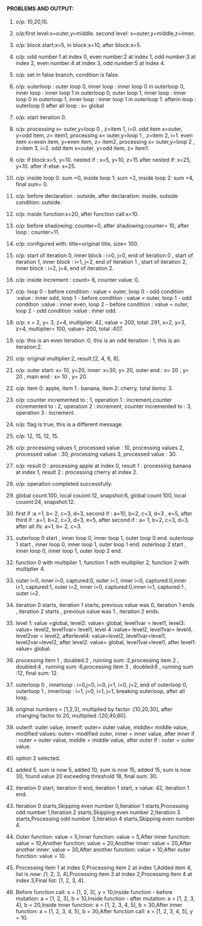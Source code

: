 #### PROBLEMS AND OUTPUT:
1. o/p: 10,20,10.

2. o/p:first level:x=outer,y=middle. second level: x=outer,y=middle,z=inner.

3. o/p: block start:x=5, in block:x=10, after block:x=5.

4. o/p: odd number:1 at index 0,
even number:2 at index 1,
odd number:3 at index 2,
even number:4 at index 3,
odd number:5 at index 4.

5.  o/p: set in false branch, condition is false.

6.  o/p: outerloop : outer loop 0,
inner loop : inner loop 0 in outerloop 0,
inner loop : inner loop 1 in outerloop 0,
outer loop 1,
inner loop : inner loop 0 in outerloop 1,
inner loop : inner loop 1 in outerloop 1.
afterin loop : outerloop 0
after all loop : x= global

7. o/p: start iteration 0.

8. o/p: processing x= outer,y=loop 0 , z=item 1, i=0.
odd item x=outer, y=odd item, z= item1,
processing x= outer,y=loop 1 , z=item 2, i=1.
even item x=even item, y=even item, z= item2,
processing x= outer,y=loop 2 , z=item 3, i=2.
odd item x=outer, y=odd item, z= item1.

9. o/p: if block:x=5, y=10.
 nested if : x=5, y=10, z=15
after nested if: x=25, y=10.
after if-else: x=25.

10. o/p: inside loop 0: sum =0,  inside loop 1: sum =2, inside loop 2: sum =4, final sum= 0.

11. o/p: before declaration : outside, after declaration: inside, outside condition: outside.

12. o/p: inside function:x=20, after function call:x=10.

13. o/p: before shadowing: counter=0, after shadowing:counter= 10, after loop : counter=11.

14. o/p: configured with: title=original title, size= 100.

16. o/p: start of iteration 0, inner block : i=0, j=0, end of iteration 0 , start of iteration 1, inner block : i=1, j=2, end of iteration 1 , start of iteration 2, inner block : i=2, j=4, end of iteration 2.

17. o/p: inside increment : count= 6, counter value: 0.

18. o/p: loop 0 - before condition : value = outer, loop 0 - odd condition :value : inner odd, loop 1 - before condition : value = outer, loop 1 - odd condition :value : inner even, loop 2 - before condition : value = outer, loop 2 - odd condition :value : inner odd.

19. o/p: x = 2, y= 3, z=4, multiplier: 42, value = 200, total: 291, x=2, y=3, z=4, multiplier= 100, value= 200, total :407.

20. o/p: this is an even iteration :0, this is an odd iteration : 1, this is an iteration:2.

21. o/p: original multiplier:2, result:[2, 4, 6, 8].

22. o/p: outer start: x= 10, y=20, inner: x=30, y= 20, outer end : x= 20 , y= 20 , main end : x= 10 , y= 20.

23. o/p: item 0: apple, item 1 : banana, item 2: cherry, total items: 3.

24. o/p: counter incremented to : 1, operation 1 : increment,counter incremented to : 2, operation 2 : increment, counter incremented to : 3, operation 3 : increment.

25. o/p: flag is true, this is a different message. 

26. o/p: 12, 15, 12, 15.

28. o/p: processing values 1, processed value : 10, processing values 2, processed value : 30, processing values 3, processed value : 30. 
 
29. o/p: result 0 : processing apple at index 0, result 1 : processing banana at index 1, result 2 : processing cherry at index 2.

30. o/p: operation completed successfully. 

31. global count:100, local couont:12, snapshot:6, global count:100, local couont:24, snapshot:12.

32. first if :a =1, b= 2, c=3, d=3, second if : a=10, b=2, c=3, d=3 , e=5, after third if : a=1, b=2, c=3, d=3, e=5, after second if : a= 1, b=2, c=3, d=3, after all ifs: a=1, b= 2, c=3.

33. outerloop 0 start , inner loop 0, inner loop 1, outer loop 0 end. outerloop 1 start , inner loop 0, inner loop 1, outer loop 1 end. outerloop 2 start , inner loop 0, inner loop 1, outer loop 2 end.

34. function 0 with multiplier 1, function 1 with multiplier 2, function 2 with multiplier 4.

35. outer i=0, inner i=0, captured:0, outer i=1, inner i=0, captured:0,inner i=1, captured:1, outer i=2, inner i=0, captured:0,inner i=1, captured:1 , outer i=2.

36. iteration 0 starts, iteration 1 starts, previous value was 0, iteration 1 ends , iteration 2 starts , previous value was 1 , iteration 2 ends.
 
37. level 1: value =global, level2: value= global, level1var = level1, level3: value= level2, level1var= level1, level 4 :value= level2, level1var= level4, level2var = level2, afterlevel4: value=level2, level1var=level1, level2var=level2, after level2: value= global, level1var=level1, after level1: value= global.

38. processing item 1 , doubled:2 , running sum :2,processing item 2 , doubled:4 , running sum :6,processing item 3 , doubled:6 , running sum :12, final sum: 12.

39. outerloop 0 , innerloop : i=0,j=0, i=0, j=1, i=0, j=2, end of outerloop 0, outerloop 1 , innerloop : i=1, j=0, i=1, j=1, breaking outerloop, after all loop.

40. original numbers = [1,2,3], multiplied by factor :[10,20,30], after changing factor to 20, multiplied :[20,40,60].

41. outerif: outer value, innerif: outer= outer value, middle= middle value, modified values: outer= modified outer, inner = inner value, after inner if : outer = outer value, middle = middle value, after outer if : outer = outer value.

42. option 2 selected. 

43. added 5, sum is now 5, added 10, sum is now 15, added 15, sum is now 30, found value 20 exceeding threshold 18, final sum: 30.

44. iteration 0 start, iteration 0 end, iteration 1 start, x value: 42, iteration 1 end.

45. Iteration 0 starts,Skipping even number 0,Iteration 1 starts,Processing odd number 1,Iteration 2 starts,Skipping even number 2,Iteration 3 starts,Processing odd number 3,Iteration 4 starts,Skipping even number 4.

46. Outer function: value = 5,Inner function: value = 5,After inner function: value = 10,Another function: value = 20,Another inner: value = 20,After another inner: value = 30,After another function: value = 10,After outer function: value = 10.

47. Processing item 1 at index 0,Processing item 2 at index 1,Added item 4, list is now: [1, 2, 3, 4],Processing item 3 at index 2,Processing item 4 at index 3,Final list: [1, 2, 3, 4].

48. Before function call: x = [1, 2, 3], y = 10,Inside function - before mutation: a = [1, 2, 3], b = 10,Inside function - after mutation: a = [1, 2, 3, 4], b = 20,Inside inner function: a = [1, 2, 3, 4, 5], b = 30,After inner function: a = [1, 2, 3, 4, 5], b = 30,After function call: x = [1, 2, 3, 4, 5], y = 10.




